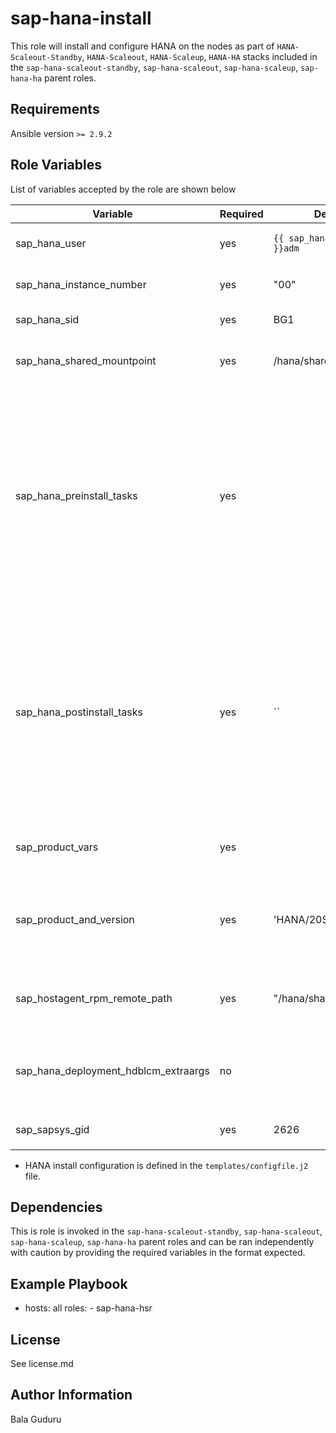 sap-hana-install
================

This role will install and configure HANA on the nodes as part of `HANA-Scaleout-Standby`, `HANA-Scaleout`, `HANA-Scaleup`, `HANA-HA` stacks included in the `sap-hana-scaleout-standby`, `sap-hana-scaleout`, `sap-hana-scaleup`, `sap-hana-ha` parent roles.

Requirements
------------

Ansible version `>= 2.9.2`

Role Variables
--------------

List of variables accepted by the role are shown below

| Variable                             | Required | Default                      | Choices | Comments                                                                                                                                                          |
|--------------------------------------|----------|------------------------------|---------|-------------------------------------------------------------------------------------------------------------------------------------------------------------------|
| sap_hana_user                        | yes      | `{{ sap_hana_sidlower }}adm` |         | HANA sid adm username                                                                                                                                             |
| sap_hana_instance_number             | yes      | "00"                         |         | HANA instance number                                                                                                                                              |
| sap_hana_sid                         | yes      | BG1                          |         | HANA system ID                                                                                                                                                    |
| sap_hana_shared_mountpoint           | yes      | /hana/shared                 |         | Mountpoint for HANA shared volume                                                                                                                                 |
| sap_hana_preinstall_tasks            | yes      |                              |         | Path to an Ansible task file that will run before HANA is installed. This can be an absolute path, or a relative path which is relative to the playbook directory |
| sap_hana_postinstall_tasks           | yes      | ``                           |         | Path to an Ansible task file that will run after HANA is installed. This can be an absolute path, or a relative path which is relative to the playbook directory  |
| sap_product_vars                     | yes      |                              |         | SAP HANA product install file names                                                                                                                               |
| sap_product_and_version              | yes      | 'HANA/20SPS03'               |         | SAP HANA product and version path storing the install files                                                                                                       |
| sap_hostagent_rpm_remote_path        | yes      | "/hana/shared/software"      |         | Remote path for storing the SAP install files                                                                                                                     |
| sap_hana_deployment_hdblcm_extraargs | no       |                              |         | Extra arguments to pass during HANA install                                                                                                                       |
| sap_sapsys_gid                       | yes      | 2626                         |         | HANA `sapsys` group ID                                                                                                                                            |

* HANA install configuration is defined in the `templates/configfile.j2` file.

Dependencies
------------

This is role is invoked in the `sap-hana-scaleout-standby`, `sap-hana-scaleout`, `sap-hana-scaleup`, `sap-hana-ha` parent roles and can be ran independently with caution by providing the required variables in the format expected.

Example Playbook
----------------

  - hosts: all
    roles:
        - sap-hana-hsr

License
-------

See license.md

Author Information
------------------

Bala Guduru

